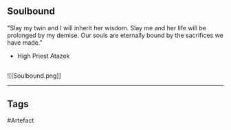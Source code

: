 ## Soulbound
"Slay my twin and I will inherit her wisdom.
Slay me and her life will be prolonged by my demise.
Our souls are eternally bound by the sacrifices we have made."
- High Priest Atazek
## 
![[Soulbound.png]]

---
## Tags
#Artefact